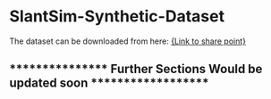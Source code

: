 # SlantSim-Synthetic-Dataset
The dataset can be downloaded from here: [{Link to share point}](https://indianinstituteofscience-my.sharepoint.com/:f:/g/personal/qiranuls_iisc_ac_in/EgoGuLe7h0lOrz-Nf_vJQMQB2Yz1MDoL5XLSKHo-rFUjNg?e=QeIuz9)



##               ***************          Further Sections Would be updated soon ******************
